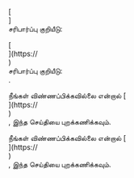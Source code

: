 [<br host>]<br action>சரிபார்ப்பு குறியீடு:<br code>

[<br host>](https://<br host>)<br action>சரிபார்ப்பு குறியீடு:<br code>.

நீங்கள் விண்ணப்பிக்கவில்லை என்றால் [<br host>](https://<br host>)<br action>, இந்த செய்தியை புறக்கணிக்கவும்.

நீங்கள் விண்ணப்பிக்கவில்லை என்றால் [<br host>](https://<br host>)<br action>, இந்த செய்தியை புறக்கணிக்கவும்.
